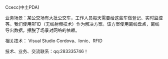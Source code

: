 Ccecc(中土PDA)

业务场景：某公交场有大批公交车，工作人员每天需要给这些车做登记、实时监控等。我们使用RFID（无线射频技术）作为解决方案。该方案使用离线盘点，离线导出数据，摆脱了场景对网络的依赖。

相关技术：
Visual Studio Cordova、Ionic、RFID

技术、业务、交流联系：qq:283335746！

